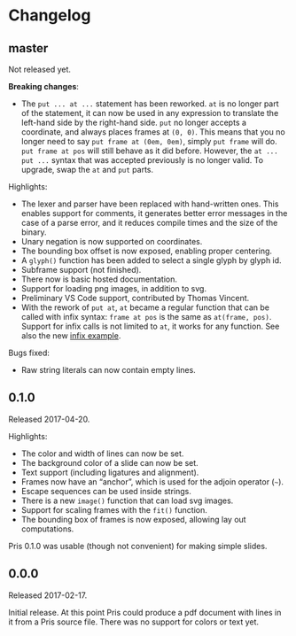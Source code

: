 # Changelog

## master

Not released yet.

**Breaking changes**:

 * The `put ... at ...` statement has been reworked. `at` is no longer part of
   the statement, it can now be used in any expression to translate the
   left-hand side by the right-hand side. `put` no longer accepts a coordinate,
   and always places frames at `(0, 0)`. This means that you no longer need to
   say `put frame at (0em, 0em)`, simply `put frame` will do. `put frame at pos`
   will still behave as it did before. However, the `at ... put ...` syntax that
   was accepted previously is no longer valid. To upgrade, swap the `at` and
   `put` parts.

Highlights:

 * The lexer and parser have been replaced with hand-written ones. This enables
   support for comments, it generates better error messages in the case of a
   parse error, and it reduces compile times and the size of the binary.
 * Unary negation is now supported on coordinates.
 * The bounding box offset is now exposed, enabling proper centering.
 * A `glyph()` function has been added to select a single glyph by glyph id.
 * Subframe support (not finished).
 * There now is basic hosted documentation.
 * Support for loading png images, in addition to svg.
 * Preliminary VS Code support, contributed by Thomas Vincent.
 * With the rework of `put at`, `at` became a regular function that can be
   called with infix syntax: `frame at pos` is the same as `at(frame, pos)`.
   Support for infix calls is not limited to `at`, it works for any function.
   See also the new [infix example](examples/infix_call.pris).

Bugs fixed:

 * Raw string literals can now contain empty lines.

## 0.1.0

Released 2017-04-20.

Highlights:

 * The color and width of lines can now be set.
 * The background color of a slide can now be set.
 * Text support (including ligatures and alignment).
 * Frames now have an “anchor”, which is used for the adjoin operator (`~`).
 * Escape sequences can be used inside strings.
 * There is a new `image()` function that can load svg images.
 * Support for scaling frames with the `fit()` function.
 * The bounding box of frames is now exposed, allowing lay out computations.

Pris 0.1.0 was usable (though not convenient) for making simple slides.

## 0.0.0

Released 2017-02-17.

Initial release. At this point Pris could produce a pdf document with lines in
it from a Pris source file. There was no support for colors or text yet.
